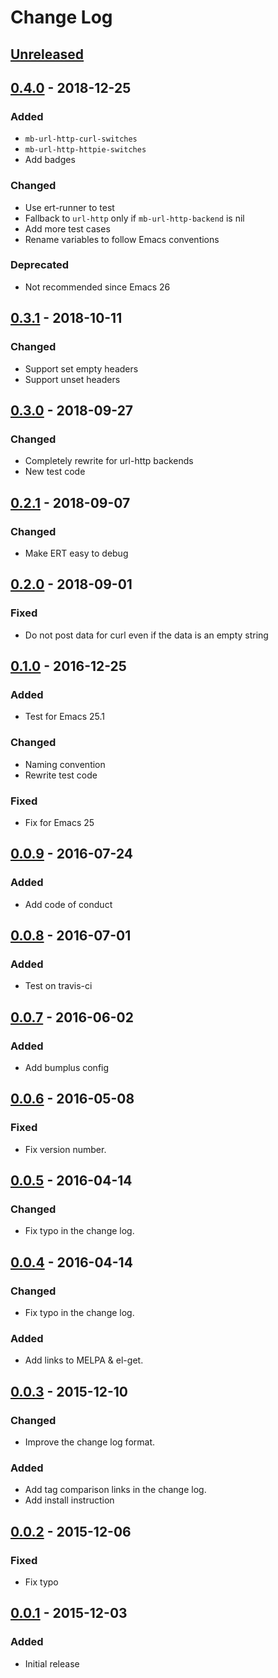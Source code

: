 # Change Log #

## [Unreleased] ##

## [0.4.0] - 2018-12-25 ##

### Added ###

  - `mb-url-http-curl-switches`
  - `mb-url-http-httpie-switches`
  - Add badges

### Changed ###

  - Use ert-runner to test
  - Fallback to `url-http` only if `mb-url-http-backend` is nil
  - Add more test cases
  - Rename variables to follow Emacs conventions

### Deprecated ###

  - Not recommended since Emacs 26

## [0.3.1] - 2018-10-11 ##

### Changed ###

  - Support set empty headers
  - Support unset headers

## [0.3.0] - 2018-09-27 ##

### Changed ###

  - Completely rewrite for url-http backends
  - New test code

## [0.2.1] - 2018-09-07 ##

### Changed ###

  - Make ERT easy to debug

## [0.2.0] - 2018-09-01 ##

### Fixed ###

  - Do not post data for curl even if the data is an empty string

## [0.1.0] - 2016-12-25 ##

### Added ###

  - Test for Emacs 25.1

### Changed ###

  - Naming convention
  - Rewrite test code

### Fixed ###

  - Fix for Emacs 25

## [0.0.9] - 2016-07-24 ##

### Added ###

  - Add code of conduct

## [0.0.8] - 2016-07-01 ##

### Added ###

  - Test on travis-ci

## [0.0.7] - 2016-06-02 ##

### Added ###

  - Add bumplus config

## [0.0.6] - 2016-05-08 ##

### Fixed ###

  - Fix version number.

## [0.0.5] - 2016-04-14 ##

### Changed ###

  - Fix typo in the change log.

## [0.0.4] - 2016-04-14 ##

### Changed ###

  - Fix typo in the change log.

### Added ###

  - Add links to MELPA & el-get.

## [0.0.3] - 2015-12-10 ##

### Changed ###

  - Improve the change log format.

### Added ###

  - Add tag comparison links in the change log.
  - Add install instruction

## [0.0.2] - 2015-12-06 ##

### Fixed ###

  - Fix typo

## [0.0.1] - 2015-12-03 ##

### Added ###

  - Initial release

[Unreleased]: https://github.com/dochang/mb-url/compare/0.4.0...HEAD
[0.4.0]: https://github.com/dochang/mb-url/compare/0.3.1...0.4.0
[0.3.1]: https://github.com/dochang/mb-url/compare/0.3.0...0.3.1
[0.3.0]: https://github.com/dochang/mb-url/compare/0.2.1...0.3.0
[0.2.1]: https://github.com/dochang/mb-url/compare/0.2.0...0.2.1
[0.2.0]: https://github.com/dochang/mb-url/compare/0.1.0...0.2.0
[0.1.0]: https://github.com/dochang/mb-url/compare/0.0.9...0.1.0
[0.0.9]: https://github.com/dochang/mb-url/compare/0.0.8...0.0.9
[0.0.8]: https://github.com/dochang/mb-url/compare/0.0.7...0.0.8
[0.0.7]: https://github.com/dochang/mb-url/compare/0.0.6...0.0.7
[0.0.6]: https://github.com/dochang/mb-url/compare/0.0.5...0.0.6
[0.0.5]: https://github.com/dochang/mb-url/compare/0.0.4...0.0.5
[0.0.4]: https://github.com/dochang/mb-url/compare/0.0.3...0.0.4
[0.0.3]: https://github.com/dochang/mb-url/compare/0.0.2...0.0.3
[0.0.2]: https://github.com/dochang/mb-url/compare/0.0.1...0.0.2
[0.0.1]: https://github.com/dochang/mb-url/compare/0.0.0...0.0.1
